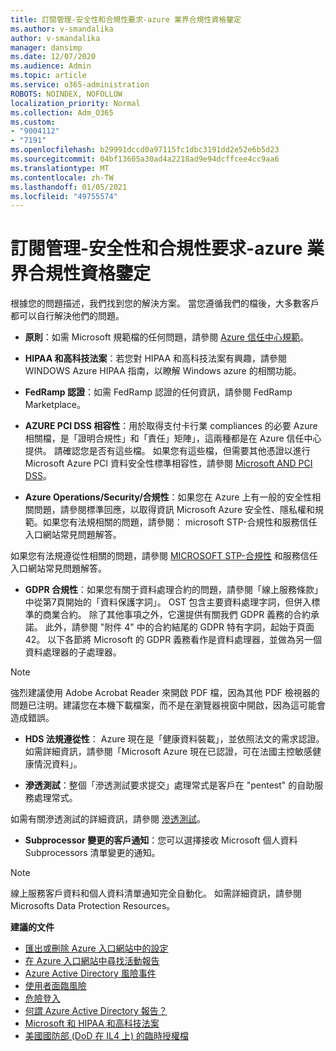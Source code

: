 ```yaml
---
title: 訂閱管理-安全性和合規性要求-azure 業界合規性資格鑒定
ms.author: v-smandalika
author: v-smandalika
manager: dansimp
ms.date: 12/07/2020
ms.audience: Admin
ms.topic: article
ms.service: o365-administration
ROBOTS: NOINDEX, NOFOLLOW
localization_priority: Normal
ms.collection: Adm_O365
ms.custom:
- "9004112"
- "7191"
ms.openlocfilehash: b29991dccd0a97115fc1dbc3191dd2e52e6b5d23
ms.sourcegitcommit: 04bf13605a30ad4a2218ad9e94dcffcee4cc9aa6
ms.translationtype: MT
ms.contentlocale: zh-TW
ms.lasthandoff: 01/05/2021
ms.locfileid: "49755574"
---
```

# <a name="subscription-management---security-and-compliance-requests---azure-industry-compliance-accreditation"></a>訂閱管理-安全性和合規性要求-azure 業界合規性資格鑒定

根據您的問題描述，我們找到您的解決方案。 當您遵循我們的檔後，大多數客戶都可以自行解決他們的問題。

- **原則**：如需 Microsoft 規範檔的任何問題，請參閱 [Azure 信任中心規範](https://docs.microsoft.com/compliance/regulatory/offering-SOC)。

- **HIPAA 和高科技法案**：若您對 HIPAA 和高科技法案有興趣，請參閱 WINDOWS Azure HIPAA 指南，以瞭解 Windows azure 的相關功能。

- **FedRamp 認證**：如需 FedRamp 認證的任何資訊，請參閱 FedRamp Marketplace。

- **AZURE PCI DSS 相容性**：用於取得支付卡行業 compliances 的必要 Azure 相關檔，是「證明合規性」和「責任」矩陣」，這兩種都是在 Azure 信任中心提供。 請確認您是否有這些檔。 如果您有這些檔，但需要其他憑證以進行 Microsoft Azure PCI 資料安全性標準相容性，請參閱 [Microsoft AND PCI DSS](https://docs.microsoft.com/compliance/regulatory/offering-PCI-DSS)。

- **Azure Operations/Security/合規性**：如果您在 Azure 上有一般的安全性相關問題，請參閱標準回應，以取得資訊 Microsoft Azure 安全性、隱私權和規範。如果您有法規相關的問題，請參閱： microsoft STP-合規性和服務信任入口網站常見問題解答。

如果您有法規遵從性相關的問題，請參閱 [MICROSOFT STP-合規性](https://www.microsoft.com/trust-center/compliance/compliance-overview) 和服務信任入口網站常見問題解答。

- **GDPR 合規性**：如果您有關于資料處理合約的問題，請參閱「線上服務條款」中從第7頁開始的「資料保護字詞」。 OST 包含主要資料處理字詞，但併入標準的商業合約。 除了其他事項之外，它還提供有關我們 GDPR 義務的合約承諾。 此外，請參閱 "附件 4" 中的合約結尾的 GDPR 特有字詞，起始于頁面42。 以下各節將 Microsoft 的 GDPR 義務看作是資料處理器，並做為另一個資料處理器的子處理器。

> [!NOTE]
> 強烈建議使用 Adobe Acrobat Reader 來開啟 PDF 檔，因為其他 PDF 檢視器的問題已注明。建議您在本機下載檔案，而不是在瀏覽器視窗中開啟，因為這可能會造成錯誤。

- **HDS 法規遵從性**： Azure 現在是「健康資料裝載」，並依照法文的需求認證。 如需詳細資訊，請參閱「Microsoft Azure 現在已認證，可在法國主控敏感健康情況資料」。

- **滲透測試**：整個「滲透測試要求提交」處理常式是客戶在 "pentest" 的自助服務處理常式。

如需有關滲透測試的詳細資訊，請參閱 [滲透測試](https://docs.microsoft.com/azure/security/fundamentals/pen-testing)。

- **Subprocessor 變更的客戶通知**：您可以選擇接收 Microsoft 個人資料 Subprocessors 清單變更的通知。

> [!NOTE]
> 線上服務客戶資料和個人資料清單通知完全自動化。 如需詳細資訊，請參閱 Microsofts Data Protection Resources。

**建議的文件**

- [匯出或刪除 Azure 入口網站中的設定](https://docs.microsoft.com/azure/azure-portal/set-preferences)
- [在 Azure 入口網站中尋找活動報告](https://docs.microsoft.com/azure/active-directory/reports-monitoring/howto-find-activity-reports)
- [Azure Active Directory 風險事件](https://docs.microsoft.com/azure/active-directory/identity-protection/overview-identity-protection)
- [使用者面臨風險](https://docs.microsoft.com/azure/active-directory/identity-protection/overview-identity-protection)
- [危險登入](https://docs.microsoft.com/azure/active-directory/identity-protection/overview-identity-protection)
- [何謂 Azure Active Directory 報告？](https://docs.microsoft.com/azure/active-directory/reports-monitoring/overview-reports)
- [Microsoft 和 HIPAA 和高科技法案](https://docs.microsoft.com/compliance/regulatory/offering-hipaa-hitech)
- [美國國防部 (DoD 在 IL4 上) 的臨時授權檔](https://docs.microsoft.com/compliance/regulatory/offering-DoD-DISA-L2-L4-L5)













